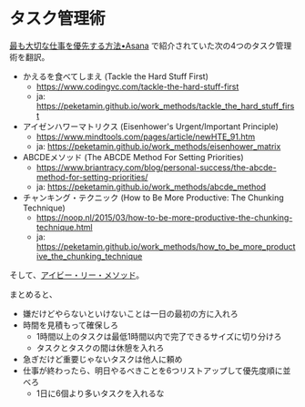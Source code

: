 タスク管理術
============

[最も大切な仕事を優先する方法•Asana](https://asana.com/ja/resources/how-prioritize-tasks-work) で紹介されていた次の4つのタスク管理術を翻訳。

- かえるを食べてしまえ (Tackle the Hard Stuff First)
    - https://www.codingvc.com/tackle-the-hard-stuff-first
    - ja: https://peketamin.github.io/work_methods/tackle_the_hard_stuff_first
- アイゼンハワーマトリクス (Eisenhower's Urgent/Important Principle)
    - https://www.mindtools.com/pages/article/newHTE_91.htm
    - ja: https://peketamin.github.io/work_methods/eisenhower_matrix
- ABCDEメソッド (The ABCDE Method For Setting Priorities)
    - https://www.briantracy.com/blog/personal-success/the-abcde-method-for-setting-priorities/
    - ja: https://peketamin.github.io/work_methods/abcde_method
- チャンキング・テクニック (How to Be More Productive: The Chunking Technique)
    - https://noop.nl/2015/03/how-to-be-more-productive-the-chunking-technique.html
    - ja: https://peketamin.github.io/work_methods/how_to_be_more_productive_the_chunking_technique

そして、[アイビー・リー・メソッド](https://peketamin.github.io/work_methods/ivy_lee)。

まとめると、

- 嫌だけどやらないといけないことは一日の最初の方に入れろ
- 時間を見積もって確保しろ
    - 1時間以上のタスクは最低1時間以内で完了できるサイズに切り分けろ
    - タスクとタスクの間は休憩を入れろ
- 急ぎだけど重要じゃないタスクは他人に頼め
- 仕事が終わったら、明日やるべきことを6つリストアップして優先度順に並べろ
    - 1日に6個より多いタスクを入れるな
